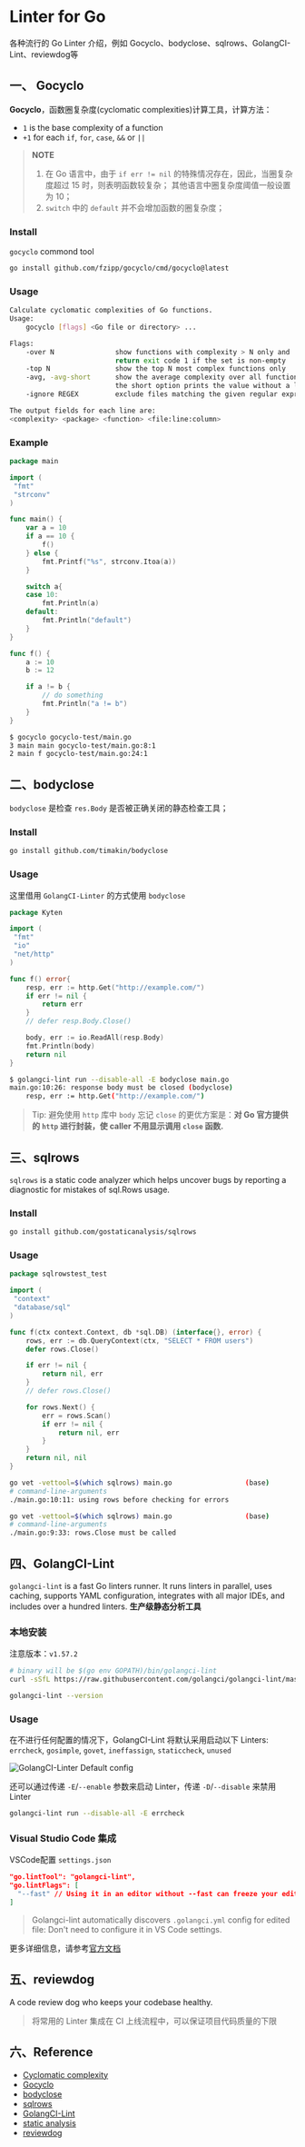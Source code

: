 # Linter for Go


各种流行的 Go Linter 介绍，例如 Gocyclo、bodyclose、sqlrows、GolangCI-Lint、reviewdog等

<!--more-->

## 一、 Gocyclo

**Gocyclo**，函数圈复杂度(cyclomatic complexities)计算工具，计算方法：

- `1` is the base complexity of a function
- `+1` for each `if`, `for`, `case`, `&&` or `||`

> **NOTE**
>
> 1. 在 Go 语言中，由于 `if err != nil` 的特殊情况存在，因此，当圈复杂度超过 15 时，则表明函数较复杂；
> 其他语言中圈复杂度阈值一般设置为 10；
> 2. `switch` 中的 `default` 并不会增加函数的圈复杂度；

### Install

`gocyclo` commond tool

```Bash
go install github.com/fzipp/gocyclo/cmd/gocyclo@latest
```

### Usage

```Bash
Calculate cyclomatic complexities of Go functions.
Usage:
    gocyclo [flags] <Go file or directory> ...

Flags:
    -over N               show functions with complexity > N only and
                          return exit code 1 if the set is non-empty
    -top N                show the top N most complex functions only
    -avg, -avg-short      show the average complexity over all functions;
                          the short option prints the value without a label
    -ignore REGEX         exclude files matching the given regular expression

The output fields for each line are:
<complexity> <package> <function> <file:line:column>
```

### Example

```Go
package main

import (
 "fmt"
 "strconv"
)

func main() {
    var a = 10
    if a == 10 {
        f()
    } else {
        fmt.Printf("%s", strconv.Itoa(a))
    }

    switch a{
    case 10:
        fmt.Println(a)
    default:
        fmt.Println("default")
    }
}

func f() {
    a := 10
    b := 12

    if a != b {
        // do something
        fmt.Println("a != b")
    }
}
```

```Bash
$ gocyclo gocyclo-test/main.go 
3 main main gocyclo-test/main.go:8:1
2 main f gocyclo-test/main.go:24:1
```

## 二、bodyclose

`bodyclose` 是检查 `res.Body` 是否被正确关闭的静态检查工具；

### Install

```sh
go install github.com/timakin/bodyclose
```

### Usage

这里借用 `GolangCI-Linter` 的方式使用 `bodyclose`

```Go
package Kyten

import (
 "fmt"
 "io"
 "net/http"
)

func f() error{
    resp, err := http.Get("http://example.com/")
    if err != nil {
        return err
    }
    // defer resp.Body.Close()

    body, err := io.ReadAll(resp.Body)
    fmt.Println(body)
    return nil
}
```

```sh
$ golangci-lint run --disable-all -E bodyclose main.go
main.go:10:26: response body must be closed (bodyclose)
    resp, err := http.Get("http://example.com/")
```

> Tip:
> 避免使用 `http` 库中 `body` 忘记 `close` 的更优方案是：**对 Go 官方提供的 `http` 进行封装，使 caller 不用显示调用 `close` 函数.**

## 三、sqlrows

`sqlrows` is a static code analyzer which helps uncover bugs by reporting a diagnostic for mistakes of sql.Rows usage.

### Install

```sh
go install github.com/gostaticanalysis/sqlrows
```

### Usage

```Go
package sqlrowstest_test

import (
 "context"
 "database/sql"
)

func f(ctx context.Context, db *sql.DB) (interface{}, error) {
    rows, err := db.QueryContext(ctx, "SELECT * FROM users")
    defer rows.Close()

    if err != nil {
        return nil, err
    }
    // defer rows.Close()

    for rows.Next() {
        err = rows.Scan()
        if err != nil {
            return nil, err
        }
    }
    return nil, nil
}
```

```sh
go vet -vettool=$(which sqlrows) main.go                  (base) 
# command-line-arguments
./main.go:10:11: using rows before checking for errors
```

```sh
go vet -vettool=$(which sqlrows) main.go                  (base) 
# command-line-arguments
./main.go:9:33: rows.Close must be called
```

## 四、GolangCI-Lint

`golangci-lint` is a fast Go linters runner. It runs linters in parallel, uses caching, supports YAML configuration, integrates with all major IDEs, and includes over a hundred linters. **生产级静态分析工具**

### 本地安装

注意版本：`v1.57.2`

```sh
# binary will be $(go env GOPATH)/bin/golangci-lint
curl -sSfL https://raw.githubusercontent.com/golangci/golangci-lint/master/install.sh | sh -s -- -b $(go env GOPATH)/bin v1.57.2

golangci-lint --version
```

### Usage

在不进行任何配置的情况下，GolangCI-Lint 将默认采用启动以下 Linters:
`errcheck`, `gosimple`, `govet`, `ineffassign`, `staticcheck`, `unused`

![GolangCI-Linter Default config](/img/golangci-linter-default.png)

还可以通过传递 `-E`/`--enable` 参数来启动 Linter，传递 `-D`/`--disable` 来禁用 Linter

```sh
golangci-lint run --disable-all -E errcheck
```

### Visual Studio Code 集成

VSCode配置 `settings.json`

```json
"go.lintTool": "golangci-lint",
"go.lintFlags": [
  "--fast" // Using it in an editor without --fast can freeze your editor.
]
```

> Golangci-lint automatically discovers `.golangci.yml` config for edited file: Don't need to configure it in VS Code settings.

更多详细信息，请参考[官方文档](https://golangci-lint.run/)

## 五、reviewdog

A code review dog who keeps your codebase healthy.

> 将常用的 Linter 集成在 CI 上线流程中，可以保证项目代码质量的下限

## 六、Reference

- [Cyclomatic complexity](https://en.wikipedia.org/wiki/Cyclomatic_complexity)
- [Gocyclo](https://github.com/fzipp/gocyclo)
- [bodyclose](https://github.com/timakin/bodyclose)
- [sqlrows](https://github.com/gostaticanalysis/sqlrows)
- [GolangCI-Lint](https://github.com/golangci/golangci-lint)
- [static analysis](https://github.com/analysis-tools-dev/static-analysis)
- [reviewdog](https://github.com/reviewdog/reviewdog)


